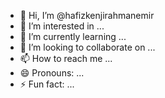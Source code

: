 - 👋 Hi, I’m @hafizkenjirahmanemir
- 👀 I’m interested in ...
- 🌱 I’m currently learning ...
- 💞️ I’m looking to collaborate on ...
- 📫 How to reach me ...
- 😄 Pronouns: ...
- ⚡ Fun fact: ...

<!---
hafizkenjirahmanemir/hafizkenjirahmanemir is a ✨ special ✨ repository because its `README.md` (this file) appears on your GitHub profile.
You can click the Preview link to take a look at your changes.
--->
